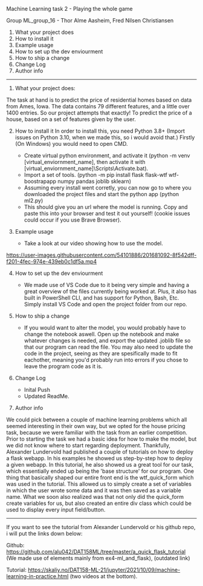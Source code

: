 Machine Learning task 2 - Playing the whole game

Group ML_group_16 - Thor Alme Aasheim, Fred Nilsen Christiansen

1. What your project does
2. How to install it
3. Example usage
4. How to set up the dev enviourment
5. How to ship a change
6. Change Log
7. Author info


--------------------------------------------------------

1. What your project does:
	
The task at hand is to predict the price of residential homes based on data from Ames, Iowa. The data contains 79 different features, and a 	little over 1400 entries. So our project attempts that exactly! To predict the price of a house, based on a set of features given by the user.
  

2. How to install it
	In order to install this, you need Python 3.8+ (Import issues on Python 3.10, when we made this, so i would avoid that.) 
	Firstly (On Windows) you would need to open CMD.
	- Create virtual python environment, and activate it (python -m venv [virtual_enviornment_name], then activate it with 
	[virtual_enviornment_name]\Scripts\Activate.bat). 
	- Import a set of tools. (python -m pip install flask flask-wtf wtf-boostrapapp numpy pandas joblib sklearn)
	- Assuming every install went corretly, you can now go to where you downloaded the project files and start the python app
	(python ml2.py)
	- This should give you an url where the model is running. Copy and paste this into your browser and test it out yourself! 
	(cookie issues could occur if you use Brave Browser).
	

3. Example usage
	- Take a look at our video showing how to use the model.

https://user-images.githubusercontent.com/54101886/201681092-8f542dff-f201-4fec-974e-439eb0c1df5a.mp4




4. How to set up the dev enviourment
	- We made use of VS Code due to it being very simple and having a great overview of the files currently being worked at. Plus, it also has 	built in 	PowerShell CLI, and has support for Python, Bash, Etc. Simply install VS Code and open the project folder from our repo. 	


5. How to ship a change
	- If you would want to alter the model, you would probably have to change the notebook aswell. Open up the notebook and make whatever 		changes is 	needed, and export the updated .joblib file so that our program can read the file. You may also need to update the code in the 		project, seeing as they 	are spesifically made to fit eachother, meaning you'd probably run into errors if you chose to leave the program 	code as it is.


6. Change Log
	- Inital Push
	- Updated ReadMe.  


7. Author info

We could pick between a couple of machine learning problems which all seemed interesting in their own way, but we opted for the house pricing task, because we were familiar with the task from an earlier competition. Prior to starting the task we had a basic idea for how to make the model, but we did not know where to start regarding deployment. Thankfully, Alexander Lundervold had published a couple of tutorials on how to deploy a flask webapp. In his examples he showed us step-by-step how to deploy a given webapp. In this tutorial, he also showed us a great tool for our task, which essentially ended up being the 'base structure' for our program. One thing that basically shaped our entire front end is the wtf_quick_form which was used in the tutorial. This allowed us to simply create a set of variables in which the user wrote some data and it was then saved as a variable name. What we soon also realized was that not only did the quick_form create variables for us, but also created an entire div class which could be used to display every input field/button. 



-------------------------------------------

If you want to see the tutorial from Alexander Lundervold or his github repo, i will put the links down below:

Github: https://github.com/alu042/DAT158ML/tree/master/a_quick_flask_tutorial (We made use of elements mainly from ex4-ml_and_flask), (outdated link)

Tutorial: https://skaliy.no/DAT158-ML-21/jupyter/2021/10/09/machine-learning-in-practice.html (two videos at the bottom).



